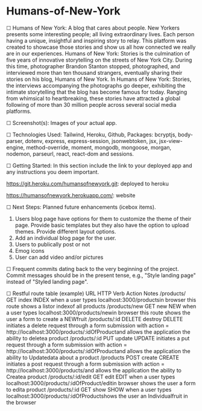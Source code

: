 # Humans-of-New-York

☐ Humans of New York:
A blog that cares about people. New Yorkers presents some interesting people; all living extraordinary lives. Each person having a unique, insightful and inspiring story to relay. This platform was created to showcase those stories and show us all how connected we really are in our experiences. Humans of New York: Stories is the culmination of five years of innovative storytelling on the streets of New York City. During this time, photographer Brandon Stanton stopped, photographed, and interviewed more than ten thousand strangers, eventually sharing their stories on his blog, Humans of New York. In Humans of New York: Stories, the interviews accompanying the photographs go deeper, exhibiting the intimate storytelling that the blog has become famous for today. Ranging from whimsical to heartbreaking, these stories have attracted a global following of more than 30 million people across several social media platforms.

☐ Screenshot(s): Images of your actual app.

☐ Technologies Used:
Tailwind, Heroku, Github, Packages: bcryptjs, body-parser, dotenv, express, express-session, jsonwebtoken, jsx, jsx-view-engine, method-override, moment, mongodb, mongoose, morgan, nodemon, parseurl, react, react-dom and sessions.

☐ Getting Started: In this section include the link to your deployed app and any instructions you deem important.

https://git.heroku.com/humansofnewyork.git: deployed to heroku

https://humansofnewyork.herokuapp.com/: website

☐ Next Steps: Planned future enhancements (icebox items).

1. Users blog page have options for them to customize the theme of their page. Provide basic templates but they also have the option to upload themes. Provide different layout options.
2. Add an individual blog page for the user.
3. Users to publically post or not
4. Emog icons
5. User can add video and/or pictures

☐ Frequent commits dating back to the very beginning of the project. Commit messages should be in the present tense, e.g., "Style landing page" instead of "Styled landing page".

☐ Restful route table (example)
URL HTTP Verb Action Notes
/products/ GET index INDEX when a user types localhost:3000/productsin browser this route shows a listor indexof all products
/products/new GET new NEW when a user types localhost:3000/products/newin browser this route shows the user a form to create a NEWfruit
/products/:id DELETE destroy DELETE initiates a delete request through a form submission with action = http://localhost:3000/products/:idOfProductand allows
the application the ability to deletea product
/products/:id PUT update UPDATE initiates a put request through a form submission with action = http://localhost:3000/products/:idOfProductand allows the
application the ability to Updatedata about a product
/products POST create CREATE initiates a post request through a form submission with action = http://localhost:3000/products/and allows
the application the ability to Createa product
/products/:id/edit GET edit EDIT when a user types localhost:3000/products/:idOfProduct/editin browser shows the user a form to edita product
/products/:id GET show SHOW when a user types localhost:3000/products/:idOfProductshows the user an Individualfruit in the browser
